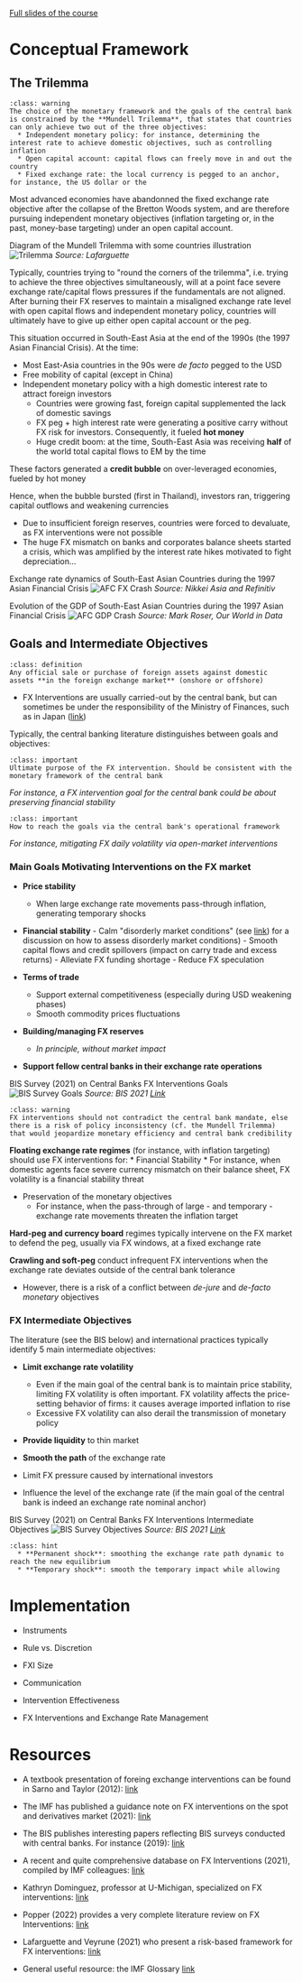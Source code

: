 [Full slides of the course](../Slides/fxi_theory_practice/fxi_theory_practice.pdf)

<!-- https://cheatography.com/xaon/cheat-sheets/emacs-markdown-mode/  -->
# Conceptual Framework

## The Trilemma

`````{admonition} The Mundell Trilemma
:class: warning
The choice of the monetary framework and the goals of the central bank is constrained by the **Mundell Trilemma**, that states that countries can only achieve two out of the three objectives:
  * Independent monetary policy: for instance, determining the interest rate to achieve domestic objectives, such as controlling inflation 
  * Open capital account: capital flows can freely move in and out the country 
  * Fixed exchange rate: the local currency is pegged to an anchor, for instance, the US dollar or the 
`````

Most advanced economies have abandonned the fixed exchange rate objective after the collapse of the Bretton Woods system, and are therefore pursuing independent monetary objectives (inflation targeting or, in the past, money-base targeting) under an open capital account.

Diagram of the Mundell Trilemma with some countries illustration
![Trilemma](../Slides/fxi_theory_practice/img/Trilemma.PNG)
*Source: Lafarguette*

Typically, countries trying to "round the corners of the trilemma", i.e. trying to achieve the three objectives simultaneously, will at a point face severe exchange rate/capital flows pressures if the fundamentals are not aligned. After burning their FX reserves to maintain a misaligned exchange rate level with open capital flows and independent monetary policy, countries will ultimately have to give up either open capital account or the peg. 

This situation occurred in South-East Asia at the end of the 1990s (the 1997 Asian Financial Crisis). At the time:
  * Most East-Asia countries in the 90s were *de facto* pegged to the USD 
  * Free mobility of capital (except in China)
  * Independent monetary policy with a high domestic interest rate to attract foreign investors
    * Countries were growing fast, foreign capital supplemented the lack of domestic savings
    * FX peg + high interest rate were generating a positive carry without FX risk for investors. Consequently, it fueled **hot money**
    * Huge credit boom: at the time, South-East Asia was receiving **half** of the world total capital flows to EM by the time 

These factors generated a **credit bubble** on over-leveraged economies, fueled by hot money

Hence, when the bubble bursted (first in Thailand), investors ran, triggering capital outflows and weakening currencies
  * Due to insufficient foreign reserves, countries were forced to devaluate, as FX interventions were not possible
  * The huge FX mismatch on banks and corporates balance sheets started a crisis, which was amplified by the interest rate hikes motivated to fight depreciation...


Exchange rate dynamics of South-East Asian Countries during the 1997 Asian Financial Crisis
![AFC FX Crash](../Slides/fxi_theory_practice/img/afc_fx_crash.PNG)
*Source: Nikkei Asia and Refinitiv*


Evolution of the GDP of South-East Asian Countries during the 1997 Asian Financial Crisis
![AFC GDP Crash](../Slides/fxi_theory_practice/img/afc_gdp_crash.png)
*Source: Mark Roser, Our World in Data*

    
## Goals and Intermediate Objectives

`````{admonition} Definition: FX Interventions
:class: definition
Any official sale or purchase of foreign assets against domestic assets **in the foreign exchange market** (onshore or offshore)
`````
* FX Interventions are usually carried-out by the central bank, but can sometimes be under the responsibility of the Ministry of Finances, such as in Japan ([link](https://www.mof.go.jp/english/policy/international_policy/reference/feio/index.html))

Typically, the central banking literature distinguishes between goals and objectives:

`````{admonition} Central Bank Goal
:class: important
Ultimate purpose of the FX intervention. Should be consistent with the monetary framework of the central bank
````` 
*For instance, a FX intervention goal for the central bank could be about preserving financial stability*


`````{admonition} Intermediate Objectives
:class: important
How to reach the goals via the central bank's operational framework
````` 
*For instance, mitigating FX daily volatility via open-market interventions*


### Main Goals Motivating Interventions on the FX market

- **Price stability**
  - When large exchange rate movements pass-through inflation, generating temporary shocks

- **Financial stability**
        - Calm "disorderly market conditions" (see [link](https://www.imf.org/-/media/Files/Publications/covid19-special-notes/en-special-series-on-covid-19-central-bank-support-for-foreign-exchange-markets.ashx)) for a discussion on how to assess disorderly market conditions)
        - Smooth capital flows and credit spillovers (impact on carry trade and excess returns)
        - Alleviate FX funding shortage
        - Reduce FX speculation

- **Terms of trade**
    - Support external competitiveness (especially during USD weakening phases)
    - Smooth commodity prices fluctuations

- **Building/managing FX reserves**
  - *In principle, without market impact*

- **Support fellow central banks in their exchange rate operations**

BIS Survey (2021) on Central Banks FX Interventions Goals
![BIS Survey Goals](../Slides/fxi_theory_practice/img/bis_fxi_goals.PNG "Title Test")
*Source: BIS 2021 [Link](https://www.bis.org/publ/bppdf/bispap104b_rh.pdf)*

`````{admonition} FXI should be consistent with the central bank's monetary framework
:class: warning
FX interventions should not contradict the central bank mandate, else there is a risk of policy inconsistency (cf. the Mundell Trilemma) that would jeopardize monetary efficiency and central bank credibility
````` 

**Floating exchange rate regimes** (for instance, with inflation targeting) should use FX interventions for:
    * Financial Stability
      * For instance, when domestic agents face severe currency mismatch on their balance sheet, FX volatility is a financial stability threat
  * Preservation of the monetary objectives
    * For instance, when the pass-through of large - and temporary - exchange rate movements threaten the inflation target 
    
**Hard-peg and currency board** regimes typically intervene on the FX market to defend the peg, usually via FX windows, at a fixed exchange rate

**Crawling and soft-peg** conduct infrequent FX interventions when the exchange rate deviates outside of the central bank tolerance
  * However, there is a risk of a conflict between _de-jure_ and _de-facto monetary_ objectives


### FX Intermediate Objectives
The literature (see the BIS below) and international practices typically identify 5 main intermediate objectives:

* **Limit exchange rate volatility**
  * Even if the main goal of the central bank is to maintain price stability, limiting FX volatility is often important. FX volatility affects the price-setting behavior of firms: it causes average imported inflation to rise
  * Excessive FX volatility can also derail the transmission of monetary policy

* **Provide liquidity** to thin market

* **Smooth the path** of the exchange rate

* Limit FX pressure caused by international investors

* Influence the level of the exchange rate (if the main goal of the central bank is indeed an exchange rate nominal anchor)

BIS Survey (2021) on Central Banks FX Interventions Intermediate Objectives
![BIS Survey Objectives](../Slides/fxi_theory_practice/img/bis_intermediate_objectives.PNG "another title test")
*Source: BIS 2021 [Link](https://www.bis.org/publ/bppdf/bispap104b_rh.pdf)*



`````{admonition} FX interventions consistent with floating exchange rate regimes can typically be designed to smooth exchange rate shocks, either:
:class: hint
  * **Permanent shock**: smoothing the exchange rate path dynamic to reach the new equilibrium 
  * **Temporary shock**: smooth the temporary impact while allowing 
````` 







# Implementation

- Instruments

- Rule vs. Discretion

- FXI Size

- Communication

- Intervention Effectiveness

- FX Interventions and Exchange Rate Management


# Resources

  - A textbook presentation of foreing exchange interventions can be found in Sarno and Taylor (2012): [link](https://www.cambridge.org/core/books/abs/economics-of-exchange-rates/official-intervention-in-the-foreign-exchange-market/539435B26391C092195233098F887850)

 - The IMF has published a guidance note on FX interventions on the spot and derivatives market (2021): [link](https://www.imf.org/-/media/Files/Publications/covid19-special-notes/en-special-series-on-covid-19-central-bank-support-for-foreign-exchange-markets.ashx)           

 - The BIS publishes interesting papers reflecting BIS surveys conducted with central banks. For instance (2019): [link](https://www.bis.org/publ/bppdf/bispap104b-rh.pdf)
    
 - A recent and quite comprehensive database on FX Interventions (2021), compiled by IMF colleagues: [link](https://www.imf.org/en/Publications/WP/Issues/2021/02/19/Foreign-Exchange-Intervention-A-Dataset)

 - Kathryn Dominguez, professor at U-Michigan, specialized on FX interventions: [link](http://www-personal.umich.edu/~kathrynd/index.html)

 - Popper (2022) provides a very complete literature review on FX Interventions: [link](https://www.ssc.wisc.edu/~mchinn/Popper_FXI_apr22.pdf)

- Lafarguette and Veyrune (2021) who present a risk-based framework for FX interventions: [link](https://www.imf.org/en/Publications/WP/Issues/2021/02/12/Foreign-Exchange-Intervention-Rules-for-Central-Banks-A-Risk-based-Framework-50081)

- General useful resource: the IMF Glossary [link](https://www.imf.org/en/About/Glossary)








